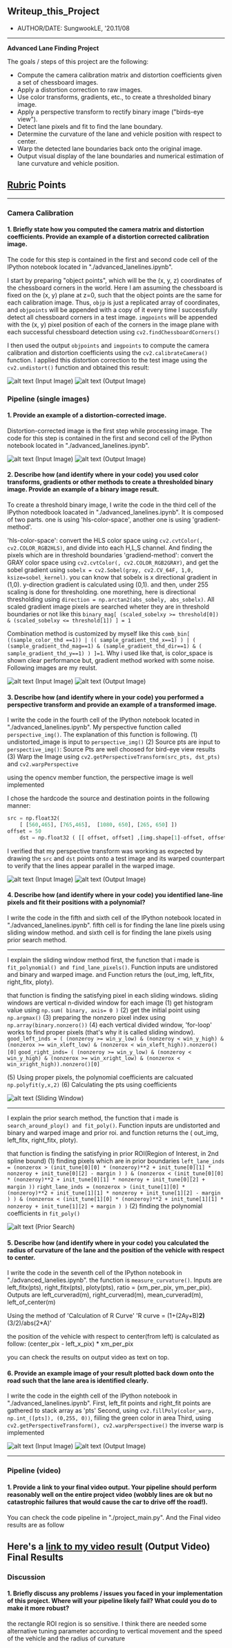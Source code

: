 ## Writeup_this_Project
* AUTHOR/DATE: SungwookLE, '20.11/08
---

**Advanced Lane Finding Project**

The goals / steps of this project are the following:

* Compute the camera calibration matrix and distortion coefficients given a set of chessboard images.
* Apply a distortion correction to raw images.
* Use color transforms, gradients, etc., to create a thresholded binary image.
* Apply a perspective transform to rectify binary image ("birds-eye view").
* Detect lane pixels and fit to find the lane boundary.
* Determine the curvature of the lane and vehicle position with respect to center.
* Warp the detected lane boundaries back onto the original image.
* Output visual display of the lane boundaries and numerical estimation of lane curvature and vehicle position.

[//]: # (Image References)

[image1]: ./camera_cal/calibration1.jpg "(Input Image) distorted"
[image2]: ./output_images/undist/undistort1.png "(Output Image) undistorted"
[image3]: ./test_images/test1.jpg "(Input Image) Road Transformed"
[image4]: ./output_images/binary/binary_comb1.jpg "(Output Image) Binary Example"
[image5]: ./output_images/warp/warp1.jpg "(Output Image) Warp Example"
[image6]: ./output_images/find_lane_pix/sliding_window/sliding_find_lane1.jpg "(Output Image) Sliding Window Find Lane Line"
[image7]: ./output_images/find_lane_pix/prior_search/prior_find_lane1.jpg "(Output Image) Prior Search Find Lane Line"
[image8]: ./output_images/inverse_warp/inversewarp1.jpg "(Output Image) Visualized Inverse Warp with Curvature"

[video1]: ./project_video.mp4 "(Input Video) Video"
[video2]: ./output_videos/OUT_project_video.mp4 "(Output Video) Final Results"


## [Rubric](https://review.udacity.com/#!/rubrics/571/view) Points

---

### Camera Calibration

#### 1. Briefly state how you computed the camera matrix and distortion coefficients. Provide an example of a distortion corrected calibration image.

The code for this step is contained in the first and second code cell of the IPython notebook located in "./advanced_lanelines.ipynb".

I start by preparing "object points", which will be the (x, y, z) coordinates of the chessboard corners in the world. Here I am assuming the chessboard is fixed on the (x, y) plane at z=0, such that the object points are the same for each calibration image.  Thus, `objp` is just a replicated array of coordinates, and `objpoints` will be appended with a copy of it every time I successfully detect all chessboard corners in a test image.  `imgpoints` will be appended with the (x, y) pixel position of each of the corners in the image plane with each successful chessboard detection using `cv2.findChessboardCorners()`

I then used the output `objpoints` and `imgpoints` to compute the camera calibration and distortion coefficients using the `cv2.calibrateCamera()` function.  I applied this distortion correction to the test image using the `cv2.undistort()` function and obtained this result: 

![alt text][image1]
(Input Image)
![alt text][image2]
(Output Image)

### Pipeline (single images)

#### 1. Provide an example of a distortion-corrected image.

Distortion-corrected image is the first step while processing image. The code for this step is contained in the first and second cell of the IPython notebook located in "./advanced_lanelines.ipynb".

![alt text][image1]
(Input Image)
![alt text][image2]
(Output Image)


#### 2. Describe how (and identify where in your code) you used color transforms, gradients or other methods to create a thresholded binary image.  Provide an example of a binary image result.

To create a threshold binary image, I write the code in the third cell of the IPython notedbook loacated in "./advanced_lanelines.ipynb".
It is composed of two parts. one is using 'hls-color-space', another one is using 'gradient-method'.

'hls-color-space': convert the HLS color space using `cv2.cvtColor(, cv2.COLOR_RGB2HLS)`, and divide into each H,L,S channel. And finding the pixels which are in threshold boundaries
'gradiend-method': convert the GRAY color space using `cv2.cvtColor(, cv2.COLOR_RGB2GRAY)`, and get the sobel gradient using `sobelx = cv2.Sobel(gray, cv2.CV_64F, 1,0, ksize=sobel_kernel)`.
you can know that sobelx is x directional gradient in (1,0). y-direction gradient is calculated using (0,1). and then, under 255 scaling is done for thresholding.
one morething, here is directional thresholding using `direction = np.arctan2(abs_sobely, abs_sobelx)`.
All scaled gradient image pixels are searched wheter they are in threshold boundaries or not like this `binary_mag[ (scaled_sobelxy >= threshold[0]) & (scaled_sobelxy <= threshold[1]) ] = 1`

Combination method is customized by myself like this `comb_bin[ ((sample_color_thd ==1)) | (( sample_gradient_thd_x==1) ) | ( (sample_gradient_thd_mag==1) & (sample_gradient_thd_dir==1) & ( sample_gradient_thd_y==1) ) ]=1`. Why i used like that, is color_space is shown clear performance but, gradient method worked with some noise. Following images are my reulst.


![alt text][image3]
(Input Image)
![alt text][image4]
(Output Image)


#### 3. Describe how (and identify where in your code) you performed a perspective transform and provide an example of a transformed image.

I write the code in the fourth cell of the IPython notebook located in "./advanced_lanelines.ipynb".
My perspective function called `perspective_img()`. The explanation of this function is following.
(1) undistorted_image is input to `perspective_img()`
(2) Source pts are input to `perspective_img()`: Source Pts are well choosed for bird-eye view results
(3) Warp the Image using `cv2.getPerspectiveTransform(src_pts, dst_pts)` and `cv2.warpPerspective`

using the opencv member function, the perspective image is well implemented

I chose the hardcode the source and destination points in the following manner:

```python
src = np.float32(
    [ [560,465], [765,465],  [1080, 650], [265, 650] ])
offset = 50
    dst = np.float32 ( [[ offset, offset] ,[img.shape[1]-offset, offset] , [img.shape[1]-offset, img.shape[0]-offset] , [offset , img.shape[0]-offset] ])
```

I verified that my perspective transform was working as expected by drawing the `src` and `dst` points onto a test image and its warped counterpart to verify that the lines appear parallel in the warped image.

![alt text][image3]
(Input Image)
![alt text][image5]
(Output Image)


#### 4. Describe how (and identify where in your code) you identified lane-line pixels and fit their positions with a polynomial?

I write the code in the fifth and sixth cell of the IPython notebook located in "./advanced_lanelines.ipynb".
fifth cell is for finding the lane line pixels using sliding window method. and sixth cell is for finding the lane pixels using prior search method.

---
I explain the sliding window method first,
the function that i made is `fit_polynomial() and find_lane_pixels()`. Function inputs are undistored and binary and warped image.
and Function returs the (out_img, left_fitx, right_fitx, ploty).

that function is finding the satisfying pixel in each sliding windows.
sliding windows are vertical n-divided window for each image 
(1) get histogram value using `np.sum( binary, axis= 0 )`
(2) get the initial point using `np.argmax()`
(3) preparing the nonzero pixel index using `np.array(binary.nonzero())`
(4) each vertical divided window, 'for-loop' works to find proper pixels (that's why it is called sliding window).
`good_left_inds = ( (nonzeroy >= win_y_low) & (nonzeroy < win_y_high) & (nonzerox >= win_xleft_low) & (nonzerox < win_xleft_high)).nonzero()[0]` 
`good_right_inds= ( (nonzeroy >= win_y_low) & (nonzeroy < win_y_high) & (nonzerox >= win_xright_low) & (nonzerox < win_xright_high)).nonzero()[0]`

(5) Using proper pixels, the polynomial coefficients are calcuated `np.polyfit(y,x,2)`
(6) Calculating the pts using coefficients

![alt text][image6]
(Sliding Window)

---
I explain the prior search method,
the function that i made is `search_around_ploy() and fit_poly()`. Function inputs are undistorted and binary and warped image and prior roi.
and function returns the ( out_img, left_fitx, right_fitx, ploty).

that function is finding the satisfying in prior ROI(Region of Interest, in 2nd spline bound)
(1) finding pixels which are in prior boundaries
`left_lane_inds = (nonzerox > (init_tune[0][0] * (nonzeroy)**2 + init_tune[0][1] * nonzeroy + init_tune[0][2] - margin ) ) & (nonzerox < (init_tune[0][0] * (nonzeroy)**2 + init_tune[0][1] * nonzeroy + init_tune[0][2] + margin ))`
`right_lane_inds = (nonzerox > (init_tune[1][0] * (nonzeroy)**2 + init_tune[1][1] * nonzeroy + init_tune[1][2] - margin ) ) & (nonzerox < (init_tune[1][0] * (nonzeroy)**2 + init_tune[1][1] * nonzeroy + init_tune[1][2] + margin ) )`
(2) finding the polynomial coefficients in `fit_poly()`

![alt text][image7]
(Prior Search)

#### 5. Describe how (and identify where in your code) you calculated the radius of curvature of the lane and the position of the vehicle with respect to center.

I write the code in the seventh cell of the IPython notebook in "./advanced_lanelies.ipynb".
the function is `measure_curvature()`. Inputs are left_fitx(pts), right_fitx(pts), ploty(pts), ratio = (xm_per_pix, ym_per_pix).
Outputs are left_curverad(m), right_curverad(m), mean_curverad(m), left_of_center(m)

Using the method of 'Calculation of R Curve'
'R curve = (1+(2Ay+B)**2)**(3/2)/abs(2*A)'

​the position of the vehicle with respect to center(from left) is calculated as follow: (center_pix - left_x_pix) * xm_per_pix

you can check the results on output video as text on top.


#### 6. Provide an example image of your result plotted back down onto the road such that the lane area is identified clearly.

I write the code in the eighth cell of the IPython notebook in "./advanced_lanelines.ipynb".
First, left_fit points and right_fit points are gathered to stack array as 'pts'
Second, using `cv2.fillPoly(color_warp, np.int_([pts]), (0,255, 0))`, fiiling the green color in area
Third, using `cv2.getPerspectiveTransform(), cv2.warpPerspective()` the inverse warp is implemented


![alt text][image3]
(Input Image)
![alt text][image8]
(Output Image)

---

### Pipeline (video)

#### 1. Provide a link to your final video output.  Your pipeline should perform reasonably well on the entire project video (wobbly lines are ok but no catastrophic failures that would cause the car to drive off the road!).

You can check the code pipeline in "./project_main.py".
And the Final video results are as follow

Here's a [link to my video result](./output_videos/OUT_project_video.mp4)
(Output Video) Final Results
---

### Discussion

#### 1. Briefly discuss any problems / issues you faced in your implementation of this project.  Where will your pipeline likely fail?  What could you do to make it more robust?

the rectangle ROI region is so sensitive. I think there are needed some alternative tuning parameter according to vertical movement and the speed of the vehicle and the radius of curvature

